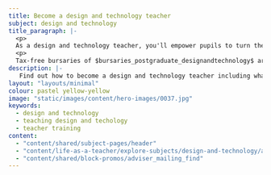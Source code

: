 ```yaml
---
title: Become a design and technology teacher
subject: design and technology
title_paragraph: |-
  <p>
  As a design and technology teacher, you'll empower pupils to turn their ideas into reality. You'll help pupils to understand how things work, why they matter, and how they could be improved.</p>
  <p>
  Tax-free bursaries of $bursaries_postgraduate_designandtechnology$ are available for eligible trainee design and technology teachers.</p>
description: |-
   Find out how to become a design and technology teacher including what you'll be teaching and what funding is available to help you train.
layout: "layouts/minimal"
colour: pastel yellow-yellow
image: "static/images/content/hero-images/0037.jpg"
keywords:
  - design and technology
  - teaching design and techology
  - teacher training
content:
  - "content/shared/subject-pages/header"
  - "content/life-as-a-teacher/explore-subjects/design-and-technology/article"
  - "content/shared/block-promos/adviser_mailing_find"
---
```

